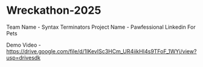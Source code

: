 # Wreckathon-2025
Team Name - Syntax Terminators
Project Name - Pawfessional Linkedin For Pets

Demo Video - https://drive.google.com/file/d/1lKevISc3HCm_UR4iikHI4s9TFoF_1WYj/view?usp=drivesdk
